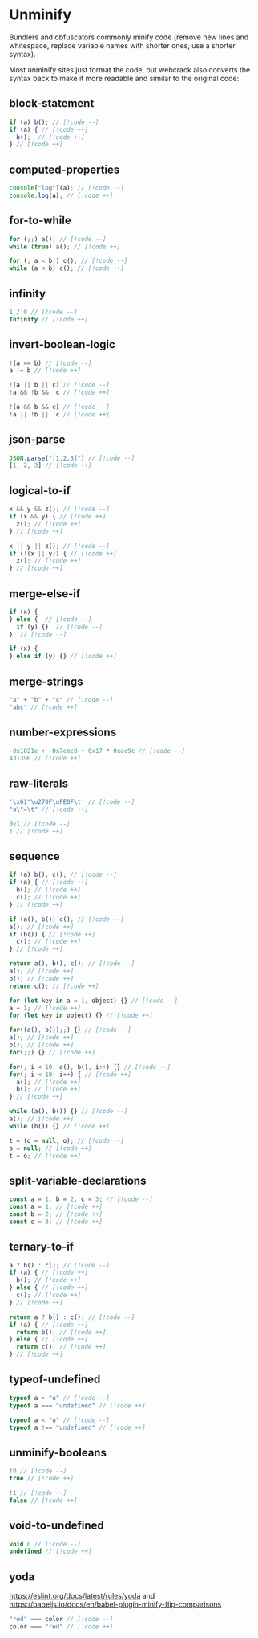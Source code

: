 # Unminify

Bundlers and obfuscators commonly minify code (remove new lines and whitespace, replace variable names with shorter ones, use a shorter syntax).

Most unminify sites just format the code, but webcrack also converts the syntax back to make it more readable and similar to the original code:

## block-statement

```js
if (a) b(); // [!code --]
if (a) { // [!code ++]
  b();  // [!code ++]
} // [!code ++]
```

## computed-properties

```js
console["log"](a); // [!code --]
console.log(a); // [!code ++]
```

## for-to-while

```js
for (;;) a(); // [!code --]
while (true) a(); // [!code ++]
```

```js
for (; a < b;) c(); // [!code --]
while (a < b) c(); // [!code ++]
```

## infinity

```js
1 / 0 // [!code --]
Infinity // [!code ++]
```

## invert-boolean-logic

```js
!(a == b) // [!code --]
a != b // [!code ++]
```

```js
!(a || b || c) // [!code --]
!a && !b && !c // [!code ++]
```

```js
!(a && b && c) // [!code --]
!a || !b || !c // [!code ++]
```

## json-parse

```js
JSON.parse("[1,2,3]") // [!code --]
[1, 2, 3] // [!code ++]
```

## logical-to-if

```js
x && y && z(); // [!code --]
if (x && y) { // [!code ++]
  z(); // [!code ++]
} // [!code ++]
```

```js
x || y || z(); // [!code --]
if (!(x || y)) { // [!code ++]
  z(); // [!code ++]
} // [!code ++]
```

## merge-else-if

```js
if (x) {
} else {  // [!code --]
  if (y) {}  // [!code --]
}  // [!code --]

if (x) {
} else if (y) {} // [!code ++]
```

## merge-strings

```js
"a" + "b" + "c" // [!code --]
"abc" // [!code ++]
```

## number-expressions

```js
-0x1021e + -0x7eac8 + 0x17 * 0xac9c // [!code --]
431390 // [!code ++]
```

## raw-literals

```js
'\x61"\u270F\uFE0F\t' // [!code --]
"a\"✏️\t" // [!code ++]
```

```js
0x1 // [!code --]
1 // [!code ++]
```

## sequence

```js
if (a) b(), c(); // [!code --]
if (a) { // [!code ++]
  b(); // [!code ++]
  c(); // [!code ++]
} // [!code ++]
```

```js
if (a(), b()) c(); // [!code --]
a(); // [!code ++]
if (b()) { // [!code ++]
  c(); // [!code ++]
} // [!code ++]
```

```js
return a(), b(), c(); // [!code --]
a(); // [!code ++]
b(); // [!code ++]
return c(); // [!code ++]
```

```js
for (let key in a = 1, object) {} // [!code --]
a = 1; // [!code ++]
for (let key in object) {} // [!code ++]
```

```js
for((a(), b());;) {} // [!code --]
a(); // [!code ++]
b(); // [!code ++]
for(;;) {} // [!code ++]
```

```js
for(; i < 10; a(), b(), i++) {} // [!code --]
for(; i < 10; i++) { // [!code ++]
  a(); // [!code ++]
  b(); // [!code ++]
} // [!code ++]
```

```js
while (a(), b()) {} // [!code --]
a(); // [!code ++]
while (b()) {} // [!code ++]
```

```js
t = (o = null, o); // [!code --]
o = null; // [!code ++]
t = o; // [!code ++]
```

## split-variable-declarations

```js
const a = 1, b = 2, c = 3; // [!code --]
const a = 1; // [!code ++]
const b = 2; // [!code ++]
const c = 3; // [!code ++]
```

## ternary-to-if

```js
a ? b() : c(); // [!code --]
if (a) { // [!code ++]
  b(); // [!code ++]
} else { // [!code ++]
  c(); // [!code ++]
} // [!code ++]
```

```js
return a ? b() : c(); // [!code --]
if (a) { // [!code ++]
  return b(); // [!code ++]
} else { // [!code ++]
  return c(); // [!code ++]
} // [!code ++]
```

## typeof-undefined

```js
typeof a > "u" // [!code --]
typeof a === "undefined" // [!code ++]
```

```js
typeof a < "u" // [!code --]
typeof a !== "undefined" // [!code ++]
```

## unminify-booleans

```js
!0 // [!code --]
true // [!code ++]
```

```js
!1 // [!code --]
false // [!code ++]
```

## void-to-undefined

```js
void 0 // [!code --]
undefined // [!code ++]
```

## yoda

<https://eslint.org/docs/latest/rules/yoda> and <https://babeljs.io/docs/en/babel-plugin-minify-flip-comparisons>

```js
"red" === color // [!code --]
color === "red" // [!code ++]
```
